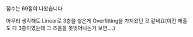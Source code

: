 
점수는 69점이 나왔습니다

아무리 생각해도 Linear로 3층을 쌓은게 Overfitting을 가져왔던 것 같네요(이전 제출도 다 3층이였는데 그 즈음을 못벗어나는거 보면....)
